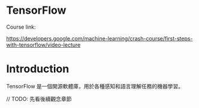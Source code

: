# TensorFlow

Course link:

https://developers.google.com/machine-learning/crash-course/first-steps-with-tensorflow/video-lecture


# Introduction

TensorFlow 是一個開源軟體庫，用於各種感知和語言理解任務的機器學習。

// TODO: 先看後續觀念章節
